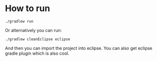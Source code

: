# How to run

```
./gradlew run
```

Or alternatively you can run:
```
./gradlew cleanEclipse eclipse
```
And then you can import the project into eclipse. You can also get eclipse gradle plugin which is also cool.
